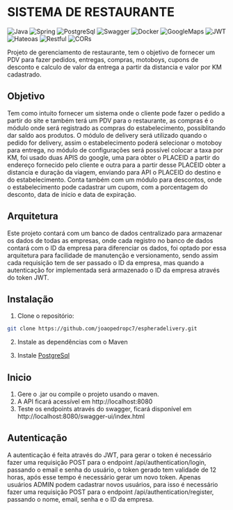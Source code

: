 # SISTEMA DE RESTAURANTE

![Java](https://img.shields.io/badge/java-%23ED8B00.svg?style=for-the-badge&logo=openjdk&logoColor=white)
![Spring](https://img.shields.io/badge/spring-%236DB33F.svg?style=for-the-badge&logo=spring&logoColor=white)
![PostgreSql](https://img.shields.io/badge/PostgreSQL-316192?style=for-the-badge&logo=postgresql&logoColor=white)
![Swagger](	https://img.shields.io/badge/Swagger-85EA2D?style=for-the-badge&logo=Swagger&logoColor=white)
![Docker](https://img.shields.io/badge/Docker-00FFFF?style=for-the-badge&logo=Docker&logoColor=white)
![GoogleMaps](https://img.shields.io/badge/Google%20Maps-4285F4?style=for-the-badge&logo=google%20maps&logoColor=white)
![JWT](https://img.shields.io/badge/JWT-black?style=for-the-badge&logo=JSON%20web%20tokens)
![Hateoas](https://img.shields.io/badge/HATEOAS-00FFFF?style=for-the-badge&logo=HATEOAS&logoColor=white)
![Restful](https://img.shields.io/badge/RESTful-00FFFF?style=for-the-badge&logo=RESTful&logoColor=white)
![CORs](https://img.shields.io/badge/CORs-00FFFF?style=for-the-badge&logo=CORs&logoColor=white)

Projeto de gerenciamento de restaurante, tem o objetivo de fornecer um PDV para fazer pedidos, entregas, compras, motoboys, cupons de desconto e calculo de valor da entrega a partir da distancia e valor por KM cadastrado.

## Objetivo

Tem como intuito fornecer um sistema onde o cliente pode fazer o pedido a partir do site e também terá um PDV para o restaurante, as compras é o módulo onde será registrado as compras do estabelecimento, possiblitando dar saldo aos produtos.
O módulo de delivery será utilizado quando o pedido for delivery, assim o estabelecimento poderá selecionar o motoboy para entrega, no módulo de configurações será possível colocar a taxa por KM, foi usado duas APIS do google, uma para obter o PLACEID a partir do endereço fornecido pelo cliente e outra para a partir desse PLACEID obter a distancia e duração da viagem, enviando para API o PLACEID do destino e do estabelecimento.
Conta também com um módulo para descontos, onde o estabelecimento pode cadastrar um cupom, com a porcentagem do desconto, data de inicio e data de expiração.

## Arquitetura

Este projeto contará com um banco de dados centralizado para armazenar os dados de todas as empresas, onde cada registro no banco de dados contará com o ID da empresa para diferenciar os dados, foi optado por essa arquitetura para facilidade de manutenção e versionamento, sendo assim cada requisição tem de ser passado o ID da empresa, mas quando a autenticação for implementada será armazenado o ID da empresa através do token JWT.

## Instalação

1. Clone o repositório:

```bash
git clone https://github.com/joaopedropc7/espheradelivery.git
```

2. Instale as dependências com o Maven

3. Instale [PostgreSql](https://www.postgresql.org/download/)


## Inicio

1. Gere o .jar ou compile o projeto usando o maven.
2. A API ficará acessível em http://localhost:8080
3. Teste os endpoints através do swagger, ficará disponível em http://localhost:8080/swagger-ui/index.html

## Autenticação

A autenticação é feita através do JWT, para gerar o token é necessário fazer uma requisição POST para o endpoint /api/authentication/login, passando o email e senha do usuário, o token gerado tem validade de 12 horas, após esse tempo é necessário gerar um novo token.
Apenas usuários ADMIN podem cadastrar novos usuários, para isso é necessário fazer uma requisição POST para o endpoint /api/authentication/register, passando o nome, email, senha e o ID da empresa.   
